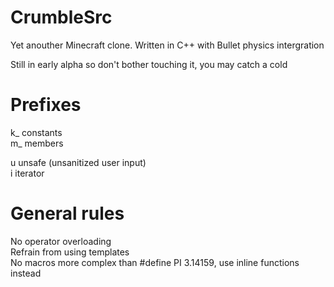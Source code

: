 # CrumbleSrc
Yet anouther Minecraft clone. Written in C++ with Bullet physics intergration 

Still in early alpha so don't bother touching it, you may catch a cold

# Prefixes
k_  constants \
m_  members 

u   unsafe (unsanitized user input) \
i   iterator

# General rules
No operator overloading \
Refrain from using templates \
No macros more complex than #define PI 3.14159, use inline functions instead
